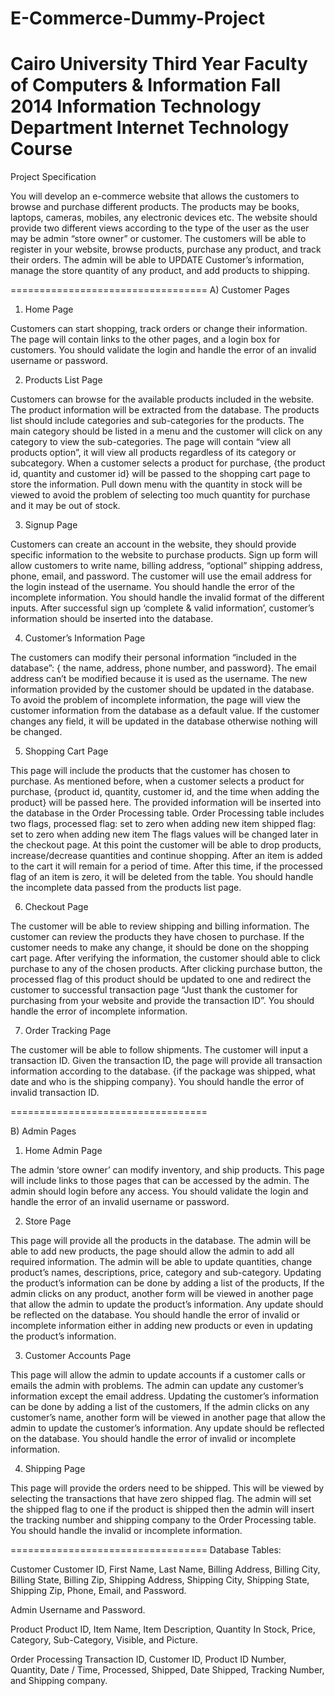 E-Commerce-Dummy-Project
========================
Cairo University 								Third Year
Faculty of Computers & Information 				  Fall 2014
Information Technology Department
Internet Technology Course
==================================
Project Specification

You will develop an e-commerce website that allows the customers to browse and purchase different products. The products may be books, laptops, cameras, mobiles, any electronic devices etc.
The website should provide two different views according to the type of the user as the user may be admin “store owner” or customer.
The customers will be able to register in your website, browse products, purchase any product, and track their orders.
The admin will be able to UPDATE Customer’s information, manage the store quantity of any product, and add products to shipping.

==================================
A) Customer Pages

1. Home Page

Customers can start shopping, track orders or change their information.
The page will contain links to the other pages, and a login box for customers.
You should validate the login and handle the error of an invalid username or password.

2. Products List Page

Customers can browse for the available products included in the website.
The product information will be extracted from the database.
The products list should include categories and sub-categories for the products.
The main category should be listed in a menu and the customer will click on any category to view the sub-categories.
The page will contain “view all products option”, it will view all products regardless of its category or subcategory.
When a customer selects a product for purchase, {the product id, quantity and customer id} will be passed to the shopping cart page to store the information.
Pull down menu with the quantity in stock will be viewed to avoid the problem of selecting too much quantity for purchase and it may be out of stock.


3. Signup Page

Customers can create an account in the website, they should provide specific information to the website to purchase products.
Sign up form will allow customers to write name, billing address, “optional” shipping address, phone, email, and password.
The customer will use the email address for the login instead of the username.
You should handle the error of the incomplete information.
You should handle the invalid format of the different inputs.
After successful sign up ‘complete & valid information’, customer’s information should be inserted into the database.


4. Customer’s Information Page

The customers can modify their personal information “included in the database”: { the name, address, phone number, and password}.
The email address can’t be modified because it is used as the username.
The new information provided by the customer should be updated in the database.
To avoid the problem of incomplete information, the page will view the customer information from the database as a default value. If the customer changes any field, it will be updated in the database otherwise nothing will be changed.

5. Shopping Cart Page

This page will include the products that the customer has chosen to purchase.
As mentioned before, when a customer selects a product for purchase,
{product id, quantity, customer id, and the time when adding the product} will be passed here. The provided information will be inserted into the database in the Order Processing table.
Order Processing table includes two flags,
processed flag: set to zero when adding new item
shipped flag: set to zero when adding new item
The flags values will be changed later in the checkout page.
At this point the customer will be able to drop products, increase/decrease quantities and continue shopping.
After an item is added to the cart it will remain for a period of time. After this time, if the processed flag of an item is zero, it will be deleted from the table.
You should handle the incomplete data passed from the products list page.

6. Checkout Page

The customer will be able to review shipping and billing information.
The customer can review the products they have chosen to purchase.
If the customer needs to make any change, it should be done on the shopping cart page.
After verifying the information, the customer should able to click purchase to any of the chosen products.
After clicking purchase button, the processed flag of this product should be updated to one and redirect the customer to successful transaction page “Just thank the customer for purchasing from your website and provide the transaction ID”.
You should handle the error of incomplete information.

7. Order Tracking Page

The customer will be able to follow shipments.
The customer will input a transaction ID.
Given the transaction ID, the page will provide all transaction information according to the database. {if the package was shipped, what date and who is the shipping company}.
You should handle the error of invalid transaction ID.


==================================

B) Admin Pages

1. Home Admin Page

The admin ‘store owner’ can modify inventory, and ship products.
This page will include links to those pages that can be accessed by the admin.
The admin should login before any access.
You should validate the login and handle the error of an invalid username or password.

2. Store Page

This page will provide all the products in the database.
The admin will be able to add new products, the page should allow the admin to add all required information.
The admin will be able to update quantities, change product’s names, descriptions, price, category and sub-category.
Updating the product’s information can be done by adding a list of the products, If the admin clicks on any product, another form will be viewed in another page that allow the admin to update the product’s information. Any update should be reflected on the database.
You should handle the error of invalid or incomplete information either in adding new products or even in updating the product’s information.

3. Customer Accounts Page

This page will allow the admin to update accounts if a customer calls or emails the admin with problems.
The admin can update any customer’s information except the email address.
Updating the customer’s information can be done by adding a list of the customers, If the admin clicks on any customer’s name, another form will be viewed in another page that allow the admin to update the customer’s information. Any update should be reflected on the database.
You should handle the error of invalid or incomplete information.

4. Shipping Page

This page will provide the orders need to be shipped. This will be viewed by selecting the transactions that have zero shipped flag.
The admin will set the shipped flag to one if the product is shipped then the admin will insert the tracking number and shipping company to the Order Processing table.
You should handle the invalid or incomplete information.

==================================
Database Tables:

Customer
Customer ID, First Name, Last Name, Billing Address, Billing City, Billing State, Billing Zip, Shipping Address, Shipping City, Shipping State, Shipping Zip, Phone, Email, and Password.

Admin
Username and Password.

Product
Product ID, Item Name, Item Description, Quantity In Stock, Price, Category, Sub-Category, Visible, and Picture.

Order Processing
Transaction ID, Customer ID, Product ID Number, Quantity, Date / Time, Processed, Shipped, Date Shipped, Tracking Number, and Shipping company.
